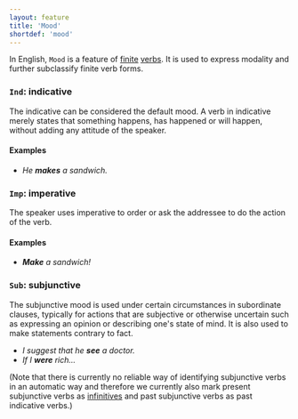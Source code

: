 ```yaml
---
layout: feature
title: 'Mood'
shortdef: 'mood'
---
```


In English, `Mood` is a feature of [finite](VerbForm) [verbs](en-pos/Verb). It is used to express modality and further subclassify finite verb forms.

### `Ind`: indicative

The indicative can be considered the default mood. A verb in
indicative merely states that something happens, has happened or will
happen, without adding any attitude of the speaker.

#### Examples

* _He <b>makes</b> a sandwich._

### `Imp`: imperative

The speaker uses imperative to order or ask the addressee to do the
action of the verb.

#### Examples

* _<b>Make</b> a sandwich!_

### `Sub`: subjunctive

The subjunctive mood is used under certain circumstances in
subordinate clauses, typically for actions that are subjective or
otherwise uncertain such as expressing an opinion or describing one's state of mind. It is also used to make statements contrary to fact.

* _I suggest that he <b>see</b> a doctor._
* _If I <b>were</b> rich..._

(Note that there is currently no reliable way of identifying subjunctive verbs in an automatic way and therefore we currently also mark present subjunctive verbs as [infinitives](VerbForm) and past subjunctive verbs as past indicative verbs.)

<!-- Interlanguage links updated Út zář 29 20:43:02 CEST 2020 -->
